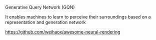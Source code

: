 Generative Query Network (GQN)

It enables machines to learn to perceive their surroundings based on a representation and generation network



https://github.com/weihaox/awesome-neural-rendering
